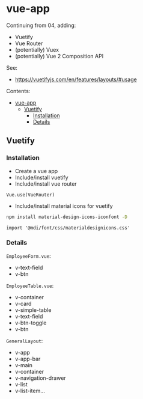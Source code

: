# vue-app

Continuing from 04, adding:
* Vuetify
* Vue Router
* (potentially) Vuex
* (potentially) Vue 2 Composition API

See:
* https://vuetifyjs.com/en/features/layouts/#usage


Contents: 
- [vue-app](#vue-app)
  - [Vuetify](#vuetify)
    - [Installation](#installation)
    - [Details](#details)

## Vuetify

### Installation

* Create a vue app
* Include/install vuetify
* Include/install vue router
```vue
Vue.use(VueRouter)
```

* Include/install material icons for vuetify
```zsh
npm install material-design-icons-iconfont -D
```
```vue
import '@mdi/font/css/materialdesignicons.css'
```

### Details 

`EmployeeForm.vue`:
* v-text-field
* v-btn

`EmployeeTable.vue`:
* v-container
* v-card
* v-simple-table
* v-text-field
* v-btn-toggle
* v-btn

`GeneralLayout`:
* v-app
* v-app-bar
* v-main
* v-container
* v-navigation-drawer
* v-list
* v-list-item...

